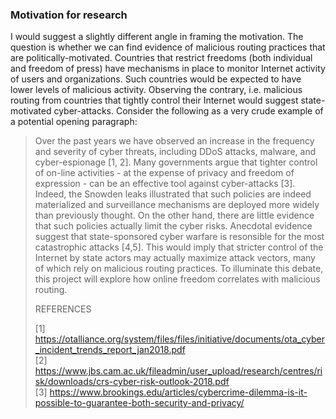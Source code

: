### Motivation for research

I would suggest a slightly different angle in framing the motivation. 
The question is whether we can find evidence of malicious routing practices that are politically-motivated. 
Countries that restrict freedoms (both individual and freedom of press) have mechanisms in place to monitor Internet 
activity of users and organizations. Such countries would be expected to have lower levels of malicious activity. 
Observing the contrary, i.e. malicious routing from countries that tightly control their Internet would suggest state-motivated 
cyber-attacks. Consider the following as a very crude example of a potential opening paragraph:

> Over the past years we have observed an increase in the frequency and severity of cyber threats, including DDoS attacks, malware, and cyber-espionage [1, 2]. Many governments argue that tighter control of on-line activities - at the expense of privacy and freedom of expression - can be an effective tool against cyber-attacks [3]. Indeed, the Snowden leaks illustrated that such policies are indeed materialized and surveillance mechanisms are deployed more widely than previously thought. 
On the other hand, there are little evidence that such policies actually limit the cyber risks. Anecdotal evidence suggest that state-sponsored cyber warfare is resonsible for the most catastrophic attacks [4,5]. This would imply that stricter control of the Internet by state actors may actually maximize attack vectors, many of which rely on malicious routing practices. To illuminate this debate, this project will explore how online freedom correlates with malicious routing.
>
>REFERENCES
>
> [1] https://otalliance.org/system/files/files/initiative/documents/ota_cyber_incident_trends_report_jan2018.pdf  
> [2] https://www.jbs.cam.ac.uk/fileadmin/user_upload/research/centres/risk/downloads/crs-cyber-risk-outlook-2018.pdf  
> [3] https://www.brookings.edu/articles/cybercrime-dilemma-is-it-possible-to-guarantee-both-security-and-privacy/  
